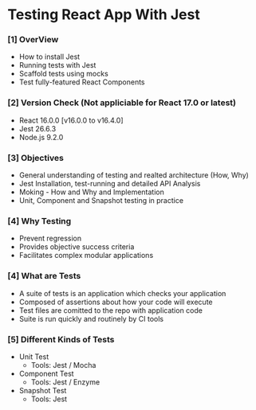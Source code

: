 # Testing React App With Jest

### [1] OverView
* How to install Jest
* Running tests with Jest
* Scaffold tests using mocks
* Test fully-featured React Components

### [2] Version Check  (Not appliciable for React 17.0 or latest)
* React 16.0.0 [v16.0.0 to v16.4.0]
* Jest 26.6.3 
* Node.js 9.2.0

### [3] Objectives
* General understanding of testing and realted architecture (How, Why)
* Jest Installation, test-running and detailed API Analysis
* Moking - How and Why and Implementation
* Unit, Component and Snapshot testing in practice

### [4] Why Testing
* Prevent regression
* Provides objective success criteria
* Facilitates complex modular applications

### [4] What are Tests
* A suite of tests is an application which checks your application
* Composed of assertions about how your code will execute
* Test files are comitted to the repo with application code
* Suite is run quickly and routinely by CI tools

### [5] Different Kinds of Tests
* Unit Test
    * Tools: Jest / Mocha
* Component Test
    * Tools: Jest / Enzyme
* Snapshot Test
    * Tools: Jest
 
 